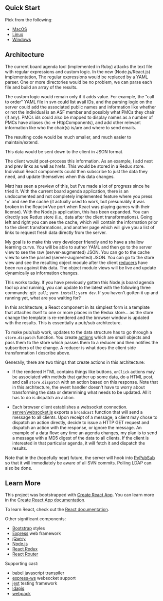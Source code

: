 ## Quick Start

Pick from the following:

* [MacOS](./MACOSX.md)
* [Linux](./LINUX.md)
* [Windows](./WINDOWS.md)

## Architecture

The current board agenda tool (implemented in Ruby) attacks the text file with
regular expressions and custom logic.  In the new (Node.js/React.js)
implementation, The regular expressions would be replaced by a YAML parser.
One or more directories would be no problem, we can parse each file and build
an array of the results.

The custom logic would remain only if it adds value.  For example, the "call to
order" YAML file in svn could list avail IDs, and the parsing logic on the
server could add the associated public names and information like whether or
not the individual is an ASF member and possibly what PMCs they chair (if any).
PMCs ids could also be mapped to display names as a number of PMCs have aliases
(hc => HttpComponents), and add other relevant information like who the
chair(s) is/are and where to send emails.

The resulting code would be much smaller, and much easier to maintain/extend.

This data would be sent down to the client in JSON format.

The client would post-process this information.  As an example, I add next and
prev links as well as hrefs.  This would be stored in a Redux store.
Individual React components could then subscribe to just the data they need,
and update themselves when this data changes.

Matt has seen a preview of this, but I've made a lot of progress since he tried
it.  With the current board agenda application, there is an undocumented and
not completely implemented feature where you press '=' and see the cache (it
actually used to work, but presumably it was broken in the React=>Vue port when
React was playing games with their license).  With the Node.js application,
this has been expanded.  You can directly see Redux store (i.e., data after the
client transformations). Going left and right you can see the cache, which will
contain the information prior to the client transformations, and another page
which will give you a list of links to request fresh data directly from the
server.

My goal is to make this very developer friendly and to have a shallow learning
curve.  You will be able to author YAML and then go to the server view to see
the raw (server-augmented) JSON.  You can go to the cache view to see the
parsed (server-augmented) JSON.  You can go to the store view and see the
resulting object module after the client [reducers](./src/client/reducers) have
been run against this data.  The object module views will be live and update
dynamically as information changes.

This works today.  If you have previously gotten this Node.js board agenda tool
up and running, you can update to the latest with the following three commands:
`git pull`; `yarn install`; `yarn dev`.  If you haven't gotten it up and
running yet, what are you waiting for? 

In this architecture, a React component in its simplest form is a template that
attaches itself to one or more places in the Redux store... as the store change
the template is re-rendered and the browser window is updated with the results.
This is essentially a pub/sub architecture.

To make pub/sub work, updates to the data structure has to go through a
`store.dispatch` function.  You create [actions](src/actions.js) which are
small objects and pass them to the store which passes them to a reducer and
then notifies the subscribers of the change.  A reducer is what does the client
side transformation I describe above.

Generally, there are two things that create actions in this architecture:

* If the rendered HTML contains things like buttons, `onClick` actions may be
associated with methds that gather up some data, do a HTML post, and call
`store.dispatch` with an action based on this response.  Note that in this
architecture, the event handler doesn't have to worry about transforming the
data or determining what needs to be updated.  All it has to do is dispatch an
action.

* Each browser client establishes a websocket connection.
[server/websocket.js](src/server/websocket.js) exports a `broadcast` function
that will send a message to all clients.  Upon receipt of a message, a client
may chose to dispatch an action directly, decide to issue a HTTP GET request
and dispatch an action with the response, or ignore the message.  An example of
a data flow: any time an agenda changes, my plan is to send a message with a
MD5 digest of the data to all clients.  If the client is interested in that
particular agenda, it will fetch it and dispatch the results. 

Note that in the (hopefully near) future, the server will hook into
[PyPubSub](https://infra.apache.org/pypubsub.html) so that it will immediately
be aware of all SVN commits.  Polling LDAP can also be done.

## Learn More

This project was bootstrapped with [Create React App](https://github.com/facebook/create-react-app).  You can learn more in the [Create React App documentation](https://facebook.github.io/create-react-app/docs/getting-started).

To learn React, check out the [React documentation](https://reactjs.org/).

Other significant components:
 * [Bootstrap](https://getbootstrap.com/) styles
 * [Express](https://expressjs.com/) web framework
 * [jQuery](https://jquery.com/)
 * [Node.js](https://nodejs.org/en/docs/guides/)
 * [React Redux](https://react-redux.js.org/)
 * [React Router](https://reacttraining.com/react-router/)

Supporting cast:
 * [babel](https://babeljs.io/) javascript transpiler
 * [express-ws](https://www.npmjs.com/package/express-ws) websocket support
 * [jest](https://jestjs.io/) testing framework
 * [ldapjs](http://ldapjs.org/)
 * [webpack](https://webpack.js.org/)


